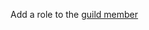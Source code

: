 Add a role to the [guild member](https://discord.com/developers/docs/resources/guild#guild-member-object)